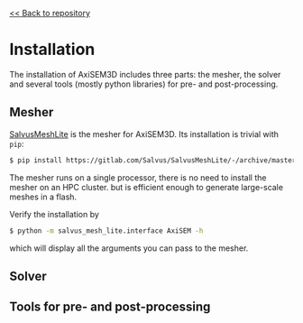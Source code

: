[<< Back to repository](https://github.com/kuangdai/AxiSEM-3D)


# Installation

The installation of AxiSEM3D includes three parts: the mesher, the solver and several tools (mostly python libraries) for pre- and post-processing. 


## Mesher
[SalvusMeshLite](https://gitlab.com/Salvus/SalvusMeshLite) is the mesher for AxiSEM3D. Its installation is trivial with `pip`: 

```bash
$ pip install https://gitlab.com/Salvus/SalvusMeshLite/-/archive/master/SalvusMeshLite-master.zip
```

 The mesher runs on a single processor, there is no need to install the mesher on an HPC cluster. but is efficient enough to generate large-scale meshes in a flash.

Verify the installation by

```bash
$ python -m salvus_mesh_lite.interface AxiSEM -h
```

which will display all the arguments you can pass to the mesher. 


## Solver

## Tools for pre- and post-processing
<!--stackedit_data:
eyJoaXN0b3J5IjpbMTI2MzYzMzU4NSwtMjEwMDQ3MTY0NywtMj
E2MzIxMjM4LDIyMzAwMjc4NV19
-->